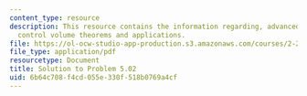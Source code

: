 ```yaml
---
content_type: resource
description: This resource contains the information regarding, advanced fluid mechanics,
  control volume theorems and applications.
file: https://ol-ocw-studio-app-production.s3.amazonaws.com/courses/2-25-advanced-fluid-mechanics-fall-2013/6b64c708f4cd055e330f518b0769a4cf_MIT2_25F13_Shapi5.02_Solut.pdf
file_type: application/pdf
resourcetype: Document
title: Solution to Problem 5.02
uid: 6b64c708-f4cd-055e-330f-518b0769a4cf
---
```

